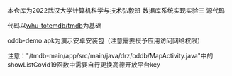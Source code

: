 本仓库为2022武汉大学计算机科学与技术弘毅班 数据库系统实现实验三 源代码

代码以[whu-totemdb/tmdb](https://github.com/whu-totemdb/tmdb)为基础

oddb-demo.apk为演示安卓安装包（注意需要授予应用访问网络权限）

注意："/tmdb-main/app/src/main/java/drz/oddb/MapActivity.java"中的showListCovid19函数中需要自行更换高德开放平台key